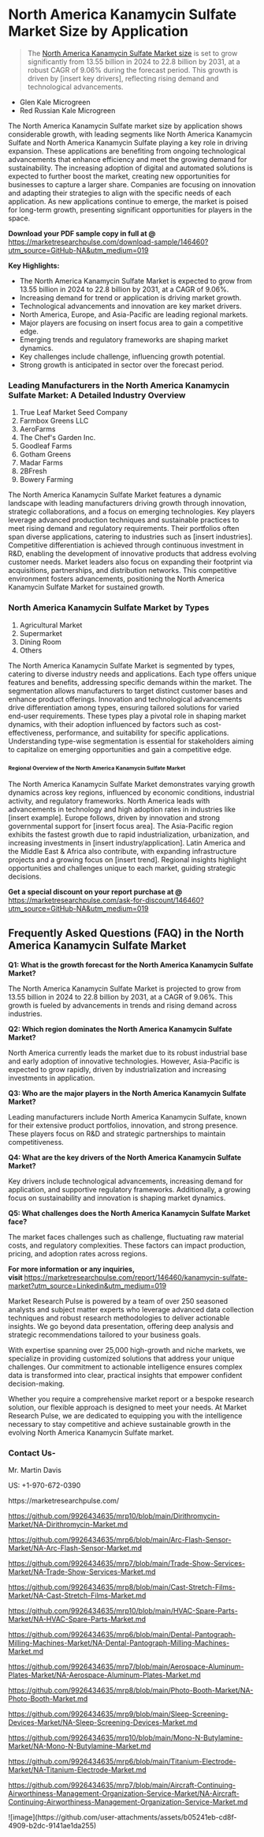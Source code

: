 <h1>North America Kanamycin Sulfate Market&nbsp;Size by Application</h1><blockquote><p>The <a href="https://marketresearchpulse.com/download-sample/146460?utm_source=GitHub-NA&amp;utm_medium=019">North America Kanamycin Sulfate Market size</a> is set to grow significantly from 13.55 billion in 2024 to 22.8 billion by 2031, at a robust CAGR of 9.06% during the forecast period. This growth is driven by [insert key drivers], reflecting rising demand and technological advancements.</p></blockquote><ul><li>Glen Kale Microgreen<li> Red Russian Kale Microgreen</li></ul><p>The North America Kanamycin Sulfate market size by application shows considerable growth, with leading segments like North America Kanamycin Sulfate and North America Kanamycin Sulfate playing a key role in driving expansion. These applications are benefiting from ongoing technological advancements that enhance efficiency and meet the growing demand for sustainability. The increasing adoption of digital and automated solutions is expected to further boost the market, creating new opportunities for businesses to capture a larger share. Companies are focusing on innovation and adapting their strategies to align with the specific needs of each application. As new applications continue to emerge, the market is poised for long-term growth, presenting significant opportunities for players in the space.</p><p><strong>Download your PDF sample copy in full at @ </strong><a href="https://marketresearchpulse.com/download-sample/146460?utm_source=GitHub-NA&amp;utm_medium=019">https://marketresearchpulse.com/download-sample/146460?utm_source=GitHub-NA&amp;utm_medium=019</a></p><p><strong>Key Highlights: </strong></p><ul><li>The North America Kanamycin Sulfate Market is expected to grow from 13.55 billion in 2024 to 22.8 billion by 2031, at a CAGR of 9.06%.</li><li>Increasing demand for trend or application is driving market growth.</li><li>Technological advancements and innovation are key market drivers.</li><li>North America, Europe, and Asia-Pacific are leading regional markets.</li><li>Major players are focusing on insert focus area to gain a competitive edge.</li><li>Emerging trends and regulatory frameworks are shaping market dynamics.</li><li>Key challenges include challenge, influencing growth potential.</li><li>Strong growth is anticipated in sector over the forecast period.</li></ul><h3>Leading Manufacturers in the North America Kanamycin Sulfate Market: A Detailed Industry Overview</h3><ol><li>True Leaf Market Seed Company</li><li>Farmbox Greens LLC</li><li>AeroFarms</li><li>The Chef's Garden Inc.</li><li>Goodleaf Farms</li><li>Gotham Greens</li><li>Madar Farms</li><li>2BFresh</li><li>Bowery Farming</li></ol><div class="flex max-w-full flex-col flex-grow"><div class="min-h-8 text-message flex w-full flex-col items-end gap-2 whitespace-normal break-words [.text-message+&amp;]:mt-5" dir="auto" data-message-author-role="assistant" data-message-id="fd8432e4-4910-450d-b182-61b7bfb0a01f" data-message-model-slug="gpt-4o"><div class="flex w-full flex-col gap-1 empty:hidden first:pt-[3px]"><div class="markdown prose w-full break-words dark:prose-invert light"><p>The North America Kanamycin Sulfate Market features a dynamic landscape with leading manufacturers driving growth through innovation, strategic collaborations, and a focus on emerging technologies. Key players leverage advanced production techniques and sustainable practices to meet rising demand and regulatory requirements. Their portfolios often span diverse applications, catering to industries such as [insert industries]. Competitive differentiation is achieved through continuous investment in R&amp;D, enabling the development of innovative products that address evolving customer needs. Market leaders also focus on expanding their footprint via acquisitions, partnerships, and distribution networks. This competitive environment fosters advancements, positioning the North America Kanamycin Sulfate Market for sustained growth.</p></div></div></div></div><h3>North America Kanamycin Sulfate Market by Types</h3><ol><li>Agricultural Market<li> Supermarket<li> Dining Room<li> Others</li></ol><div class="flex max-w-full flex-col flex-grow"><div class="min-h-8 text-message flex w-full flex-col items-end gap-2 whitespace-normal break-words [.text-message+&amp;]:mt-5" dir="auto" data-message-author-role="assistant" data-message-id="084470be-0bb7-4664-bddf-5156b4f41249" data-message-model-slug="gpt-4o-mini"><div class="flex w-full flex-col gap-1 empty:hidden first:pt-[3px]"><div class="markdown prose w-full break-words dark:prose-invert light"><p>The North America Kanamycin Sulfate Market is segmented by types, catering to diverse industry needs and applications. Each type offers unique features and benefits, addressing specific demands within the market. The segmentation allows manufacturers to target distinct customer bases and enhance product offerings. Innovation and technological advancements drive differentiation among types, ensuring tailored solutions for varied end-user requirements. These types play a pivotal role in shaping market dynamics, with their adoption influenced by factors such as cost-effectiveness, performance, and suitability for specific applications. Understanding type-wise segmentation is essential for stakeholders aiming to capitalize on emerging opportunities and gain a competitive edge.</p></div></div></div></div><h3><span style="font-size: 11px;">Regional Overview of the North America Kanamycin Sulfate Market</span></h3><div class="flex max-w-full flex-col flex-grow"><div class="min-h-8 text-message flex w-full flex-col items-end gap-2 whitespace-normal break-words [.text-message+&amp;]:mt-5" dir="auto" data-message-author-role="assistant" data-message-id="e9038762-ce64-4e30-91c9-9bd413514231" data-message-model-slug="gpt-4o-mini"><div class="flex w-full flex-col gap-1 empty:hidden first:pt-[3px]"><div class="markdown prose w-full break-words dark:prose-invert light"><p>The North America Kanamycin Sulfate Market demonstrates varying growth dynamics across key regions, influenced by economic conditions, industrial activity, and regulatory frameworks. North America leads with advancements in technology and high adoption rates in industries like [insert example]. Europe follows, driven by innovation and strong governmental support for [insert focus area]. The Asia-Pacific region exhibits the fastest growth due to rapid industrialization, urbanization, and increasing investments in [insert industry/application]. Latin America and the Middle East &amp; Africa also contribute, with expanding infrastructure projects and a growing focus on [insert trend]. Regional insights highlight opportunities and challenges unique to each market, guiding strategic decisions.</p></div></div></div></div><p><strong>Get a special discount on your report purchase at @ </strong><a href="https://marketresearchpulse.com/ask-for-discount/146460?utm_source=GitHub-NA&amp;utm_medium=019">https://marketresearchpulse.com/ask-for-discount/146460?utm_source=GitHub-NA&amp;utm_medium=019</a></p><h2>Frequently Asked Questions (FAQ) in the North America Kanamycin Sulfate Market</h2><p><strong>Q1: What is the growth forecast for the North America Kanamycin Sulfate Market?</strong></p><p>The North America Kanamycin Sulfate Market is projected to grow from 13.55 billion in 2024 to 22.8 billion by 2031, at a CAGR of 9.06%. This growth is fueled by advancements in trends and rising demand across industries.</p><p><strong>Q2: Which region dominates the North America Kanamycin Sulfate Market?</strong></p><p>North America currently leads the market due to its robust industrial base and early adoption of innovative technologies. However, Asia-Pacific is expected to grow rapidly, driven by industrialization and increasing investments in application.</p><p><strong>Q3: Who are the major players in the North America Kanamycin Sulfate Market?</strong></p><p>Leading manufacturers include North America Kanamycin Sulfate, known for their extensive product portfolios, innovation, and strong presence. These players focus on R&amp;D and strategic partnerships to maintain competitiveness.</p><p><strong>Q4: What are the key drivers of the North America Kanamycin Sulfate Market?</strong></p><p>Key drivers include technological advancements, increasing demand for application, and supportive regulatory frameworks. Additionally, a growing focus on sustainability and innovation is shaping market dynamics.</p><p><strong>Q5: What challenges does the North America Kanamycin Sulfate Market face?</strong></p><p>The market faces challenges such as challenge, fluctuating raw material costs, and regulatory complexities. These factors can impact production, pricing, and adoption rates across regions.</p><p><strong>For more information or any inquiries, visit&nbsp;</strong><a href="https://marketresearchpulse.com/report/146460/kanamycin-sulfate-market?utm_source=Linkedin&utm_medium=019">https://marketresearchpulse.com/report/146460/kanamycin-sulfate-market?utm_source=Linkedin&utm_medium=019</a></p><p>Market Research Pulse is powered by a team of over 250 seasoned analysts and subject matter experts who leverage advanced data collection techniques and robust research methodologies to deliver actionable insights. We go beyond data presentation, offering deep analysis and strategic recommendations tailored to your business goals.</p><p>With expertise spanning over 25,000 high-growth and niche markets, we specialize in providing customized solutions that address your unique challenges. Our commitment to actionable intelligence ensures complex data is transformed into clear, practical insights that empower confident decision-making.</p><p>Whether you require a comprehensive market report or a bespoke research solution, our flexible approach is designed to meet your needs. At Market Research Pulse, we are dedicated to equipping you with the intelligence necessary to stay competitive and achieve sustainable growth in the evolving North America Kanamycin Sulfate market.</p><h3><strong>Contact Us-</strong></h3><p>Mr. Martin Davis</p><p>US: +1-970-672-0390</p><p>https://marketresearchpulse.com/</p><p><a href="https://github.com/9926434635/mrp10/blob/main/Dirithromycin-Market/NA-Dirithromycin-Market.md">https://github.com/9926434635/mrp10/blob/main/Dirithromycin-Market/NA-Dirithromycin-Market.md</a></p><p><a href="https://github.com/9926434635/mrp6/blob/main/Arc-Flash-Sensor-Market/NA-Arc-Flash-Sensor-Market.md">https://github.com/9926434635/mrp6/blob/main/Arc-Flash-Sensor-Market/NA-Arc-Flash-Sensor-Market.md</a></p><p><a href="https://github.com/9926434635/mrp7/blob/main/Trade-Show-Services-Market/NA-Trade-Show-Services-Market.md">https://github.com/9926434635/mrp7/blob/main/Trade-Show-Services-Market/NA-Trade-Show-Services-Market.md</a></p><p><a href="https://github.com/9926434635/mrp8/blob/main/Cast-Stretch-Films-Market/NA-Cast-Stretch-Films-Market.md">https://github.com/9926434635/mrp8/blob/main/Cast-Stretch-Films-Market/NA-Cast-Stretch-Films-Market.md</a></p><p><a href="https://github.com/9926434635/mrp10/blob/main/HVAC-Spare-Parts-Market/NA-HVAC-Spare-Parts-Market.md">https://github.com/9926434635/mrp10/blob/main/HVAC-Spare-Parts-Market/NA-HVAC-Spare-Parts-Market.md</a></p><p><a href="https://github.com/9926434635/mrp6/blob/main/Dental-Pantograph-Milling-Machines-Market/NA-Dental-Pantograph-Milling-Machines-Market.md">https://github.com/9926434635/mrp6/blob/main/Dental-Pantograph-Milling-Machines-Market/NA-Dental-Pantograph-Milling-Machines-Market.md</a></p><p><a href="https://github.com/9926434635/mrp7/blob/main/Aerospace-Aluminum-Plates-Market/NA-Aerospace-Aluminum-Plates-Market.md">https://github.com/9926434635/mrp7/blob/main/Aerospace-Aluminum-Plates-Market/NA-Aerospace-Aluminum-Plates-Market.md</a></p><p><a href="https://github.com/9926434635/mrp8/blob/main/Photo-Booth-Market/NA-Photo-Booth-Market.md">https://github.com/9926434635/mrp8/blob/main/Photo-Booth-Market/NA-Photo-Booth-Market.md</a></p><p><a href="https://github.com/9926434635/mrp9/blob/main/Sleep-Screening-Devices-Market/NA-Sleep-Screening-Devices-Market.md">https://github.com/9926434635/mrp9/blob/main/Sleep-Screening-Devices-Market/NA-Sleep-Screening-Devices-Market.md</a></p><p><a href="https://github.com/9926434635/mrp10/blob/main/Mono-N-Butylamine-Market/NA-Mono-N-Butylamine-Market.md">https://github.com/9926434635/mrp10/blob/main/Mono-N-Butylamine-Market/NA-Mono-N-Butylamine-Market.md</a></p><p><a href="https://github.com/9926434635/mrp6/blob/main/Titanium-Electrode-Market/NA-Titanium-Electrode-Market.md">https://github.com/9926434635/mrp6/blob/main/Titanium-Electrode-Market/NA-Titanium-Electrode-Market.md</a></p><p><a href="https://github.com/9926434635/mrp7/blob/main/Aircraft-Continuing-Airworthiness-Management-Organization-Service-Market/NA-Aircraft-Continuing-Airworthiness-Management-Organization-Service-Market.md">https://github.com/9926434635/mrp7/blob/main/Aircraft-Continuing-Airworthiness-Management-Organization-Service-Market/NA-Aircraft-Continuing-Airworthiness-Management-Organization-Service-Market.md</a></p>
![image](https://github.com/user-attachments/assets/b05241eb-cd8f-4909-b2dc-9141ae1da255)
